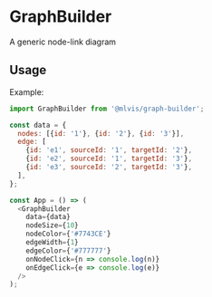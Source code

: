 # GraphBuilder

A generic node-link diagram

## Usage

Example:

```js
import GraphBuilder from '@mlvis/graph-builder';

const data = {
  nodes: [{id: '1'}, {id: '2'}, {id: '3'}],
  edge: [
    {id: 'e1', sourceId: '1', targetId: '2'},
    {id: 'e2', sourceId: '1', targetId: '3'},
    {id: 'e3', sourceId: '2', targetId: '3'},
  ],
};

const App = () => (
  <GraphBuilder
    data={data}
    nodeSize={10}
    nodeColor={'#7743CE'}
    edgeWidth={1}
    edgeColor={'#777777'}
    onNodeClick={n => console.log(n)}
    onEdgeClick={e => console.log(e)}
  />
);
```

<!-- PROPS -->
